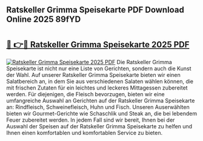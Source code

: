 ## Ratskeller Grimma Speisekarte PDF Download Online 2025 89fYD

# <h2><a href="http://gca0npu.nevu.top/?p=Ratskeller+Grimma+Speisekarte">🔗 👉🔴 Ratskeller Grimma Speisekarte 2025 PDF</a></h2>

[![Ratskeller Grimma Speisekarte 2025 PDF](https://i.imgur.com/dBaPXMq.png)](http://gca0npu.nevu.top/?p=Ratskeller+Grimma+Speisekarte)
Die Ratskeller Grimma Speisekarte ist nicht nur eine Liste von Gerichten, sondern auch die Kunst der Wahl. Auf unserer Ratskeller Grimma Speisekarte bieten wir einen Salatbereich an, in dem Sie aus verschiedenen Salaten wählen können, die mit frischen Zutaten für ein leichtes und leckeres Mittagessen zubereitet werden. Für diejenigen, die Fleisch bevorzugen, bieten wir eine umfangreiche Auswahl an Gerichten auf der Ratskeller Grimma Speisekarte an: Rindfleisch, Schweinefleisch, Huhn und Fisch. Unseren Auserwählten bieten wir Gourmet-Gerichte wie Schaschlik und Steak an, die bei lebendem Feuer zubereitet werden. In jedem Fall sind wir bereit, Ihnen bei der Auswahl der Speisen auf der Ratskeller Grimma Speisekarte zu helfen und Ihnen einen komfortablen und komfortablen Service zu bieten.
